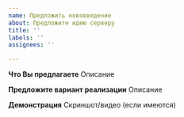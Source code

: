 ```yaml
---
name: Предложить нововведение
about: Предложите идею серверу
title: ''
labels: ''
assignees: ''

---
```


**Что Вы предлагаете**
Описание

**Предложите вариант реализации**
Описание

**Демонстрация**
Скриншот/видео (если имеются)
